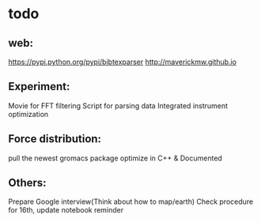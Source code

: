 todo
====

web:
----
https://pypi.python.org/pypi/bibtexparser
http://maverickmw.github.io

Experiment:
-----------
Movie for FFT filtering
Script for parsing data
Integrated instrument optimization

Force distribution:
-------------------
pull the newest gromacs package
optimize in C++ & Documented

Others:
-------
Prepare Google interview(Think about how to map/earth)
Check procedure for 16th, update notebook reminder
